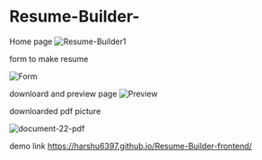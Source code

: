 # Resume-Builder-

Home page 
![Resume-Builder1](https://user-images.githubusercontent.com/86229520/192426215-c1ae5f1a-f039-468e-8ae0-9f04e4ae6392.png)

form to make resume

![Form](https://user-images.githubusercontent.com/86229520/192426270-3c614b43-c3a1-4b88-9497-d5aeb2a4c24c.png)

downloard and preview page 
![Preview](https://user-images.githubusercontent.com/86229520/192426321-5554b5e2-080c-4653-9ae7-807984adfa19.png)

downloarded pdf picture

![document-22-pdf](https://user-images.githubusercontent.com/86229520/192426401-8f1cd28d-24b5-4a79-b3e6-9a385171f394.png)

demo link
https://harshu6397.github.io/Resume-Builder-frontend/
